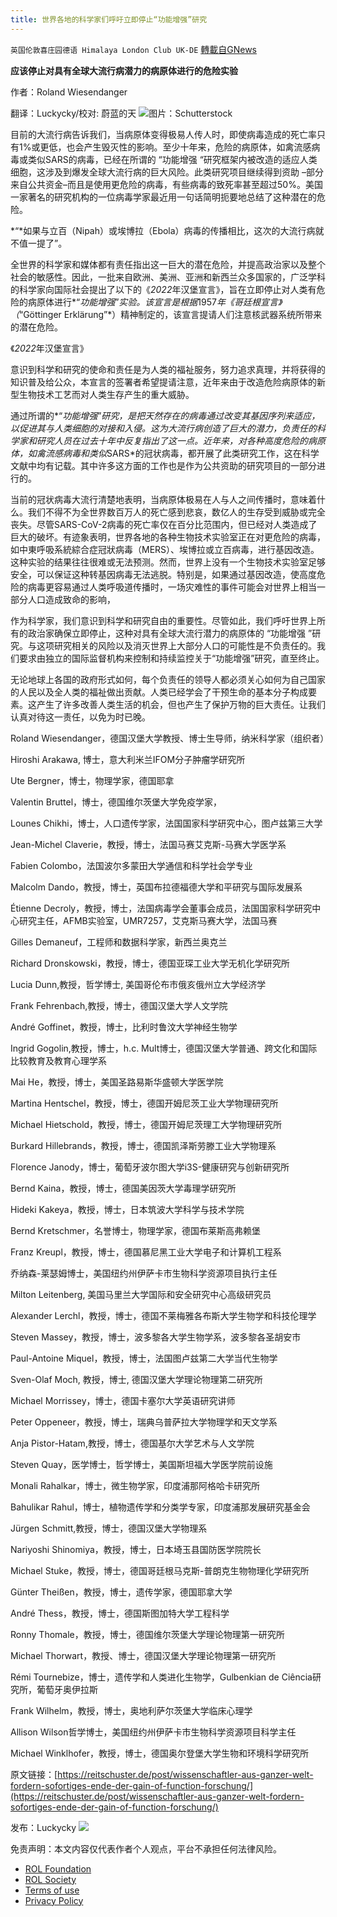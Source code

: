 ```yaml
---
title: 世界各地的科学家们呼吁立即停止“功能增强”研究
---
```

`英国伦敦喜庄园德语 Himalaya London Club UK-DE` [轉載自GNews](https://gnews.org/zh-hans/2051414/)

**应该停止对具有全球大流行病潜力的病原体进行的危险实验**

作者：Roland Wiesendanger

翻译：Luckycky/校对: 蔚蓝的天
![](https://assets.gnews.org/wp-content/uploads/2022/02/image1-4.jpeg)图片：Schutterstock

目前的大流行病告诉我们，当病原体变得极易人传人时，即使病毒造成的死亡率只有1%或更低，也会产生毁灭性的影响。至少十年来，危险的病原体，如禽流感病毒或类似SARS的病毒，已经在所谓的 “功能增强 “研究框架内被改造的适应人类细胞，这涉及到爆发全球大流行病的巨大风险。此类研究项目继续得到资助 –部分来自公共资金–而且是使用更危险的病毒，有些病毒的致死率甚至超过50%。美国一家著名的研究机构的一位病毒学家最近用一句话简明扼要地总结了这种潜在的危险。

*“*如果与立百（Nipah）或埃博拉（Ebola）病毒的传播相比，这次的大流行病就不值一提了”。

全世界的科学家和媒体都有责任指出这一巨大的潜在危险，并提高政治家以及整个社会的敏感性。因此，一批来自欧洲、美洲、亚洲和新西兰众多国家的，广泛学科的科学家向国际社会提出了以下的《*2022*年汉堡宣言》，旨在立即停止对人类有危险的病原体进行*“*功能增强*”*实验。该宣言是根据*1957*年《哥廷根宣言》（*“Göttinger Erklärung”*）精神制定的，该宣言提请人们注意核武器系统所带来的潜在危险。

《*2022*年汉堡宣言》

意识到科学和研究的使命和责任是为人类的福祉服务，努力追求真理，并将获得的知识普及给公众，本宣言的签署者希望提请注意，近年来由于改造危险病原体的新型生物技术工艺而对人类生存产生的重大威胁。

通过所谓的*“*功能增强*”*研究，是把天然存在的病毒通过改变其基因序列来适应，以促进其与人类细胞的对接和入侵。这为大流行病创造了巨大的潜力，负责任的科学家和研究人员在过去十年中反复指出了这一点。近年来，对各种高度危险的病原体，如禽流感病毒和类似*SARS*的冠状病毒，都开展了此类研究工作，这在科学文献中均有记载。其中许多这方面的工作也是作为公共资助的研究项目的一部分进行的。

当前的冠状病毒大流行清楚地表明，当病原体极易在人与人之间传播时，意味着什么。我们不得不为全世界数百万人的死亡感到悲哀，数亿人的生存受到威胁或完全丧失。尽管SARS-CoV-2病毒的死亡率仅在百分比范围内，但已经对人类造成了巨大的破坏。有迹象表明，世界各地的各种生物技术实验室正在对更危险的病毒，如中東呼吸系統綜合症冠狀病毒（MERS）、埃博拉或立百病毒，进行基因改造。这种实验的结果往往很难或无法预测。然而，世界上没有一个生物技术实验室足够安全，可以保证这种转基因病毒无法逃脱。特别是，如果通过基因改造，使高度危险的病毒更容易通过人类呼吸道传播时，一场灾难性的事件可能会对世界上相当一部分人口造成致命的影响，

作为科学家，我们意识到科学和研究自由的重要性。尽管如此，我们呼吁世界上所有的政治家确保立即停止，这种对具有全球大流行潜力的病原体的 “功能增强 ”研究。与这项研究相关的风险以及消灭世界上大部分人口的可能性是不负责任的。我们要求由独立的国际监督机构来控制和持续监控关于“功能增强”研究，直至终止。

无论地球上各国的政府形式如何，每个负责任的领导人都必须关心如何为自己国家的人民以及全人类的福祉做出贡献。人类已经学会了干预生命的基本分子构成要素。这产生了许多改善人类生活的机会，但也产生了保护万物的巨大责任。让我们认真对待这一责任，以免为时已晚。

Roland Wiesendanger，德国汉堡大学教授、博士生导师，纳米科学家（组织者）

Hiroshi Arakawa, 博士，意大利米兰IFOM分子肿瘤学研究所

Ute Bergner，博士，物理学家，德国耶拿

Valentin Bruttel，博士，德国维尔茨堡大学免疫学家，

Lounes Chikhi，博士，人口遗传学家，法国国家科学研究中心，图卢兹第三大学

Jean-Michel Claverie，教授，博士，法国马赛艾克斯-马赛大学医学系

Fabien Colombo，法国波尔多蒙田大学通信和科学社会学专业

Malcolm Dando，教授，博士，英国布拉德福德大学和平研究与国际发展系

Étienne Decroly，教授，博士，法国病毒学会董事会成员，法国国家科学研究中心研究主任，AFMB实验室，UMR7257，艾克斯马赛大学，法国马赛

Gilles Demaneuf，工程师和数据科学家，新西兰奥克兰

Richard Dronskowski，教授，博士，德国亚琛工业大学无机化学研究所

Lucia Dunn,教授，哲学博士, 美国哥伦布市俄亥俄州立大学经济学

Frank Fehrenbach,教授，博士，德国汉堡大学人文学院

André Goffinet，教授，博士，比利时鲁汶大学神经生物学

Ingrid Gogolin,教授，博士，h.c. Mult博士，德国汉堡大学普通、跨文化和国际比较教育及教育心理学系

Mai He，教授，博士，美国圣路易斯华盛顿大学医学院

Martina Hentschel，教授，博士，德国开姆尼茨工业大学物理研究所

Michael Hietschold，教授，博士，德国开姆尼茨理工大学物理研究所

Burkard Hillebrands，教授，博士，德国凯泽斯劳滕工业大学物理系

Florence Janody，博士，葡萄牙波尔图大学i3S-健康研究与创新研究所

Bernd Kaina，教授，博士，德国美因茨大学毒理学研究所

Hideki Kakeya，教授，博士，日本筑波大学科学与技术学院

Bernd Kretschmer，名誉博士，物理学家，德国布莱斯高弗赖堡

Franz Kreupl，教授，博士，德国慕尼黑工业大学电子和计算机工程系

乔纳森-莱瑟姆博士，美国纽约州伊萨卡市生物科学资源项目执行主任

Milton Leitenberg, 美国马里兰大学国际和安全研究中心高级研究员

Alexander Lerchl，教授，博士，德国不莱梅雅各布斯大学生物学和科技伦理学

Steven Massey，教授，博士，波多黎各大学生物学系，波多黎各圣胡安市

Paul-Antoine Miquel，教授，博士，法国图卢兹第二大学当代生物学

Sven-Olaf Moch, 教授，博士, 德国汉堡大学理论物理第二研究所

Michael Morrissey，博士，德国卡塞尔大学英语研究讲师

Peter Oppeneer，教授，博士，瑞典乌普萨拉大学物理学和天文学系

Anja Pistor-Hatam,教授，博士，德国基尔大学艺术与人文学院

Steven Quay，医学博士，哲学博士，美国斯坦福大学医学院前设施

Monali Rahalkar，博士，微生物学家，印度浦那阿格哈卡研究所

Bahulikar Rahul，博士，植物遗传学和分类学专家，印度浦那发展研究基金会

Jürgen Schmitt,教授，博士，德国汉堡大学物理系

Nariyoshi Shinomiya，教授，博士，日本埼玉县国防医学院院长

Michael Stuke，教授，博士，德国哥廷根马克斯-普朗克生物物理化学研究所

Günter Theißen，教授，博士，遗传学家，德国耶拿大学

André Thess，教授，博士，德国斯图加特大学工程科学

Ronny Thomale，教授，博士，德国维尔茨堡大学理论物理第一研究所

Michael Thorwart，教授、博士，德国汉堡大学理论物理第一研究所

Rémi Tournebize，博士，遗传学和人类进化生物学，Gulbenkian de Ciência研究所，葡萄牙奥伊拉斯

Frank Wilhelm，教授，博士，奥地利萨尔茨堡大学临床心理学

Allison Wilson哲学博士，美国纽约州伊萨卡市生物科学资源项目科学主任

Michael Winklhofer，教授，博士，德国奥尔登堡大学生物和环境科学研究所

原文链接：[https://reitschuster.de/post/wissenschaftler-aus-ganzer-welt-fordern-sofortiges-ende-der-gain-of-function-forschung/](https://reitschuster.de/post/wissenschaftler-aus-ganzer-welt-fordern-sofortiges-ende-der-gain-of-function-forschung/)

发布：Luckycky
![](https://assets.gnews.org/wp-content/uploads/2021/09/战鹰团新logo2021-07-01-1.jpg)


 

免责声明：本文内容仅代表作者个人观点，平台不承担任何法律风险。

- [ROL Foundation](https://rolfoundation.org/)
- [ROL Society](https://rolsociety.org/)
- [Terms of use](https://gnews.org/terms-of-use-3/)
- [Privacy Policy](https://gnews.org/privacy-policy/)

